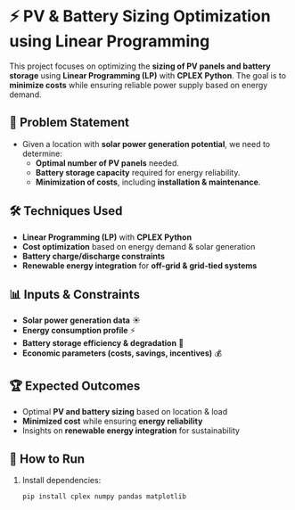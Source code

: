 # ⚡ PV & Battery Sizing Optimization using Linear Programming  

This project focuses on optimizing the **sizing of PV panels and battery storage** using **Linear Programming (LP)** with **CPLEX Python**. The goal is to **minimize costs** while ensuring reliable power supply based on energy demand.  

## 📌 Problem Statement  
- Given a location with **solar power generation potential**, we need to determine:  
  - **Optimal number of PV panels** needed.  
  - **Battery storage capacity** required for energy reliability.  
  - **Minimization of costs**, including **installation & maintenance**.  

## 🛠️ Techniques Used  
- **Linear Programming (LP)** with **CPLEX Python**  
- **Cost optimization** based on energy demand & solar generation  
- **Battery charge/discharge constraints**  
- **Renewable energy integration** for **off-grid & grid-tied systems**  

## 📊 Inputs & Constraints  
- **Solar power generation data** ☀️  
- **Energy consumption profile** ⚡  
- **Battery storage efficiency & degradation** 🔋  
- **Economic parameters (costs, savings, incentives)** 💰  

## 🏆 Expected Outcomes  
- Optimal **PV and battery sizing** based on location & load  
- **Minimized cost** while ensuring **energy reliability**  
- Insights on **renewable energy integration** for sustainability  

## 🚀 How to Run  
1. Install dependencies:  
   ```bash
   pip install cplex numpy pandas matplotlib
